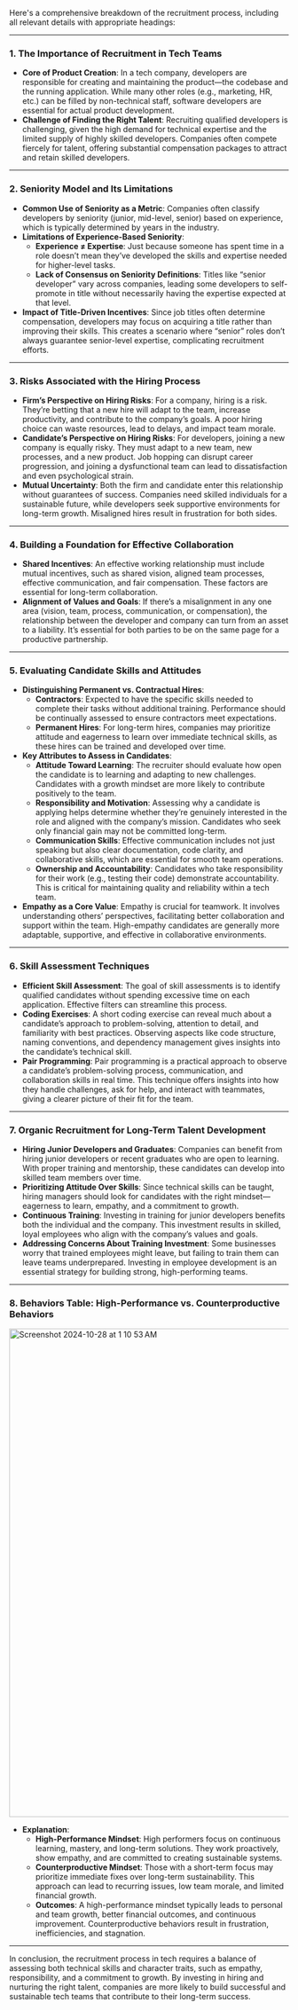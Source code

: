 Here's a comprehensive breakdown of the recruitment process, including all relevant details with appropriate headings:

---

### 1. **The Importance of Recruitment in Tech Teams**
   - **Core of Product Creation**: In a tech company, developers are responsible for creating and maintaining the product—the codebase and the running application. While many other roles (e.g., marketing, HR, etc.) can be filled by non-technical staff, software developers are essential for actual product development.
   - **Challenge of Finding the Right Talent**: Recruiting qualified developers is challenging, given the high demand for technical expertise and the limited supply of highly skilled developers. Companies often compete fiercely for talent, offering substantial compensation packages to attract and retain skilled developers.

---

### 2. **Seniority Model and Its Limitations**
   - **Common Use of Seniority as a Metric**: Companies often classify developers by seniority (junior, mid-level, senior) based on experience, which is typically determined by years in the industry.
   - **Limitations of Experience-Based Seniority**:
      - **Experience ≠ Expertise**: Just because someone has spent time in a role doesn’t mean they’ve developed the skills and expertise needed for higher-level tasks.
      - **Lack of Consensus on Seniority Definitions**: Titles like “senior developer” vary across companies, leading some developers to self-promote in title without necessarily having the expertise expected at that level.
   - **Impact of Title-Driven Incentives**: Since job titles often determine compensation, developers may focus on acquiring a title rather than improving their skills. This creates a scenario where “senior” roles don’t always guarantee senior-level expertise, complicating recruitment efforts.

---

### 3. **Risks Associated with the Hiring Process**
   - **Firm’s Perspective on Hiring Risks**: For a company, hiring is a risk. They’re betting that a new hire will adapt to the team, increase productivity, and contribute to the company’s goals. A poor hiring choice can waste resources, lead to delays, and impact team morale.
   - **Candidate’s Perspective on Hiring Risks**: For developers, joining a new company is equally risky. They must adapt to a new team, new processes, and a new product. Job hopping can disrupt career progression, and joining a dysfunctional team can lead to dissatisfaction and even psychological strain.
   - **Mutual Uncertainty**: Both the firm and candidate enter this relationship without guarantees of success. Companies need skilled individuals for a sustainable future, while developers seek supportive environments for long-term growth. Misaligned hires result in frustration for both sides.

---

### 4. **Building a Foundation for Effective Collaboration**
   - **Shared Incentives**: An effective working relationship must include mutual incentives, such as shared vision, aligned team processes, effective communication, and fair compensation. These factors are essential for long-term collaboration.
   - **Alignment of Values and Goals**: If there’s a misalignment in any one area (vision, team, process, communication, or compensation), the relationship between the developer and company can turn from an asset to a liability. It’s essential for both parties to be on the same page for a productive partnership.

---

### 5. **Evaluating Candidate Skills and Attitudes**
   - **Distinguishing Permanent vs. Contractual Hires**:
      - **Contractors**: Expected to have the specific skills needed to complete their tasks without additional training. Performance should be continually assessed to ensure contractors meet expectations.
      - **Permanent Hires**: For long-term hires, companies may prioritize attitude and eagerness to learn over immediate technical skills, as these hires can be trained and developed over time.
   - **Key Attributes to Assess in Candidates**:
      - **Attitude Toward Learning**: The recruiter should evaluate how open the candidate is to learning and adapting to new challenges. Candidates with a growth mindset are more likely to contribute positively to the team.
      - **Responsibility and Motivation**: Assessing why a candidate is applying helps determine whether they’re genuinely interested in the role and aligned with the company’s mission. Candidates who seek only financial gain may not be committed long-term.
      - **Communication Skills**: Effective communication includes not just speaking but also clear documentation, code clarity, and collaborative skills, which are essential for smooth team operations.
      - **Ownership and Accountability**: Candidates who take responsibility for their work (e.g., testing their code) demonstrate accountability. This is critical for maintaining quality and reliability within a tech team.
   - **Empathy as a Core Value**: Empathy is crucial for teamwork. It involves understanding others’ perspectives, facilitating better collaboration and support within the team. High-empathy candidates are generally more adaptable, supportive, and effective in collaborative environments.

---

### 6. **Skill Assessment Techniques**
   - **Efficient Skill Assessment**: The goal of skill assessments is to identify qualified candidates without spending excessive time on each application. Effective filters can streamline this process.
   - **Coding Exercises**: A short coding exercise can reveal much about a candidate’s approach to problem-solving, attention to detail, and familiarity with best practices. Observing aspects like code structure, naming conventions, and dependency management gives insights into the candidate’s technical skill.
   - **Pair Programming**: Pair programming is a practical approach to observe a candidate’s problem-solving process, communication, and collaboration skills in real time. This technique offers insights into how they handle challenges, ask for help, and interact with teammates, giving a clearer picture of their fit for the team.
   
---

### 7. **Organic Recruitment for Long-Term Talent Development**
   - **Hiring Junior Developers and Graduates**: Companies can benefit from hiring junior developers or recent graduates who are open to learning. With proper training and mentorship, these candidates can develop into skilled team members over time.
   - **Prioritizing Attitude Over Skills**: Since technical skills can be taught, hiring managers should look for candidates with the right mindset—eagerness to learn, empathy, and a commitment to growth.
   - **Continuous Training**: Investing in training for junior developers benefits both the individual and the company. This investment results in skilled, loyal employees who align with the company’s values and goals.
   - **Addressing Concerns About Training Investment**: Some businesses worry that trained employees might leave, but failing to train them can leave teams underprepared. Investing in employee development is an essential strategy for building strong, high-performing teams.

---

### 8. **Behaviors Table: High-Performance vs. Counterproductive Behaviors**

<img width="881" alt="Screenshot 2024-10-28 at 1 10 53 AM" src="https://github.com/user-attachments/assets/8c0281b0-842a-4b77-adf0-bcbeda0473c4">

   - **Explanation**:
      - **High-Performance Mindset**: High performers focus on continuous learning, mastery, and long-term solutions. They work proactively, show empathy, and are committed to creating sustainable systems.
      - **Counterproductive Mindset**: Those with a short-term focus may prioritize immediate fixes over long-term sustainability. This approach can lead to recurring issues, low team morale, and limited financial growth.
      - **Outcomes**: A high-performance mindset typically leads to personal and team growth, better financial outcomes, and continuous improvement. Counterproductive behaviors result in frustration, inefficiencies, and stagnation.

---

In conclusion, the recruitment process in tech requires a balance of assessing both technical skills and character traits, such as empathy, responsibility, and a commitment to growth. By investing in hiring and nurturing the right talent, companies are more likely to build successful and sustainable tech teams that contribute to their long-term success.
